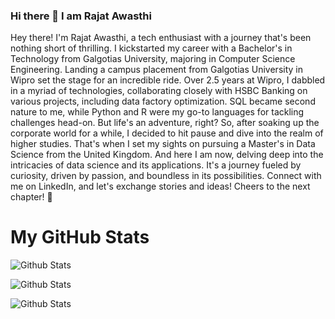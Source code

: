### Hi there 👋 I am Rajat Awasthi

Hey there! I'm Rajat Awasthi, a tech enthusiast with a journey that's been nothing short of thrilling. I kickstarted my career with a Bachelor's in Technology from Galgotias University, majoring in Computer Science Engineering. Landing a campus placement from Galgotias University in Wipro set the stage for an incredible ride. Over 2.5 years at Wipro, I dabbled in a myriad of technologies, collaborating closely with HSBC Banking on various projects, including data factory optimization. SQL became second nature to me, while Python and R were my go-to languages for tackling challenges head-on. But life's an adventure, right? So, after soaking up the corporate world for a while, I decided to hit pause and dive into the realm of higher studies. That's when I set my sights on pursuing a Master's in Data Science from the United Kingdom. And here I am now, delving deep into the intricacies of data science and its applications. It's a journey fueled by curiosity, driven by passion, and boundless in its possibilities. Connect with me on LinkedIn, and let's exchange stories and ideas! Cheers to the next chapter! 🚀

# My GitHub Stats

![Github Stats](https://github-readme-streak-stats.herokuapp.com/?user=rajatawasthi0707)

![Github Stats](https://github-readme-stats.vercel.app/api/top-langs/?username=rajatawasthi0707)

![Github Stats](https://github-readme-stats.vercel.app/api?username=rajatawasthi0707)
<!--
**rajatawasthi0707/rajatawasthi0707** is a ✨ _special_ ✨ repository because its `README.md` (this file) appears on your GitHub profile.

I'm Rajat Awasthi, a Computer Science Engineering graduate from Galgotias University, who spent over 2.5 years at Wipro, collaborating with HSBC Banking on data factory optimization projects. Currently pursuing a Master's in Data Science in the United Kingdom, I'm driven by a passion for using technology to tackle real-world challenges. Proficient in Python, R, SQL, and skilled in Git, data analysis, and machine learning, I've led teams to achieve significant efficiency gains, such as a 20% increase through data factory optimization. Additionally, I've developed predictive models, like one to forecast customer churn, which led to a 15% reduction in churn rate. Feel free to explore my projects and connect with me on LinkedIn at Rajat Awasthi or through my portfolio on GitHub at rajatawasthi0707. Let's collaborate and innovate together! 🚀
-->
